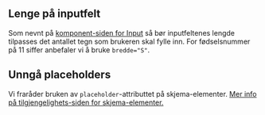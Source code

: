 ## Lenge på inputfelt

Som nevnt på [komponent-siden for Input](/components/input#lengde) så bør inputfeltenes lengde tilpasses det antallet tegn som brukeren skal fylle inn. For fødselsnummer på 11 siffer anbefaler vi å bruke `bredde="S"`.

## Unngå placeholders

Vi fraråder bruken av `placeholder`-attributtet på skjema-elementer. [Mer info på tilgjengelighets-siden for skjema-elementer.](/components/skjemagruppe/accessibility)

